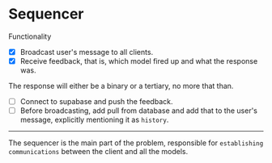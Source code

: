 # Sequencer

Functionality

- [x] Broadcast user's message to all clients.
- [x] Receive feedback, that is, which model fired up and what the response was.

The response will either be a binary or a tertiary, no more that than.

- [ ] Connect to supabase and push the feedback.
- [ ] Before broadcasting, add pull from database and add that to the user's message, explicitly mentioning it as `history`.

---

The sequencer is the main part of the problem, responsible for `establishing communications` between the client and all the models.